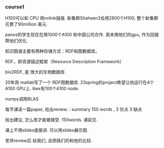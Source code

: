 ### course1

H100可以和 CPU 用nvlink链接. 新集群Shaheen3会用2800个H100, 整个新集群花费了90million 美元.

panos的学生现在在用1000个A100 和中国公司合作. 周末用他们的gpu, 作为回报帮他们优化.

知识图谱主要有两种存储方式：RDF和图数据库。 

RDF，即资源描述框架（Resource Description Framework）

bio2RDF, 是 很大的生物数据库.

20年用 matlab写了一个 RDF图数据库. 23spring的project希望让他运行在4个 A100 GPU上.  ibex有100个A100 node.

numpy调用BLAS 

每节课读一篇paper, 给出review. :  summary 150 words , 3 优点 3 缺点 

给出建议, 怎么改才能被接受. 150words. 课前交.  

课上不用slides直接讲. 可以用slides展示图. 

老师review后 给我们, 会把我们的和他的比较. 
